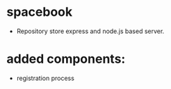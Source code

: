 # spacebook
 - Repository store express and node.js based server.

# added components:
- registration process
